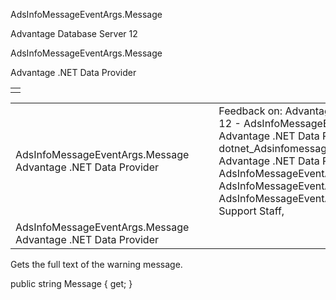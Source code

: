 AdsInfoMessageEventArgs.Message




Advantage Database Server 12  

AdsInfoMessageEventArgs.Message

Advantage .NET Data Provider

|  |
| --- |
|  |

|  |  |  |  |  |
| --- | --- | --- | --- | --- |
| AdsInfoMessageEventArgs.Message  Advantage .NET Data Provider |  |  | Feedback on: Advantage Database Server 12 - AdsInfoMessageEventArgs.Message Advantage .NET Data Provider dotnet\_Adsinfomessageeventargs\_message Advantage .NET Data Provider > AdsInfoMessageEventArgs Class > AdsInfoMessageEventArgs Properties > AdsInfoMessageEventArgs.Message / Dear Support Staff, |  |
| AdsInfoMessageEventArgs.Message  Advantage .NET Data Provider |  |  |  |  |

Gets the full text of the warning message.

public string Message { get; }